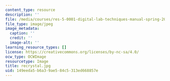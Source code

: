 ```yaml
---
content_type: resource
description: ''
file: /media/courses/res-5-0001-digital-lab-techniques-manual-spring-2007/149eeda5b6a39ae584c5313ed668857e_recrystal.jpg
file_type: image/jpeg
image_metadata:
  caption: ''
  credit: ''
  image-alt: ''
learning_resource_types: []
license: https://creativecommons.org/licenses/by-nc-sa/4.0/
ocw_type: OCWImage
resourcetype: Image
title: recrystal.jpg
uid: 149eeda5-b6a3-9ae5-84c5-313ed668857e
---
```

